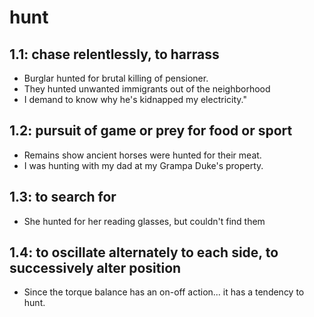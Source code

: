 # hunt
## 1.1: chase relentlessly, to harrass

  *  Burglar hunted for brutal killing of pensioner.
  *  They hunted unwanted immigrants out of the neighborhood
  *  I demand to know why he's kidnapped my electricity."

## 1.2: pursuit of game or prey for food or sport

  *  Remains show ancient horses were hunted for their meat.
  *  I was hunting with my dad at my Grampa Duke's property.

## 1.3: to search for

  *  She hunted for her reading glasses, but couldn't find them

## 1.4: to oscillate alternately to each side, to successively alter position

  *  Since the torque balance has an on-off action... it has a tendency to hunt.
